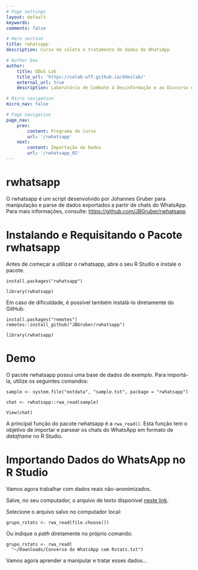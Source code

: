 ```yaml
---
# Page settings
layout: default
keywords:
comments: false

# Hero section
title: rwhatsapp
description: Curso de coleta e tratamento de dados do WhatsApp

# Author box
author:
    title: DDoS Lab
    title_url: 'https://colab-uff.github.io/ddoslab/'
    external_url: true
    description: Laboratório de Combate à Desinformação e ao Discurso de Ódio em Sistemas de Comunicação em Rede

# Micro navigation
micro_nav: false

# Page navigation
page_nav:
    prev:
        content: Programa de Curso
        url: '/rwhatsapp'
    next:
        content: Importação de Dados
        url: '/rwhatsapp_02'
---
```


# rwhatsapp

O rwhatsapp é um script desenvolvido por Johannes Gruber para manipulação e parse de dados exportados a partir de chats do WhatsApp. Para mais informações, consulte: https://github.com/JBGruber/rwhatsapp


# Instalando e Requisitando o Pacote rwhatsapp

Antes de começar a utilizar o rwhatsapp, abra o seu R Studio e instale o pacote. 

```
install.packages("rwhatsapp")

library(rwhatsapp)
```

Em caso de dificuldade, é possível também instalá-lo diretamente do GitHub:

```
install.packages("remotes")
remotes::install_github("JBGruber/rwhatsapp")

library(rwhatsapp)
```

# Demo

O pacote rwhatsapp possui uma base de dados de exemplo. Para importá-la, utilize os seguintes comandos:

```
sample <- system.file("extdata", "sample.txt", package = "rwhatsapp")

chat <- rwhatsapp::rwa_read(sample)

View(chat)
```

A principal função do pacote rwhatsapp é a `rwa_read()`. Esta função tem o objetivo de importar e parsear os chats do WhatsApp em formato de *dataframe* no R Studio.


# Importando Dados do WhatsApp no R Studio

Vamos agora trabalhar com dados reais não-anonimizados.

Salve, no seu computador, o arquivo de texto disponível [neste link](https://raw.githubusercontent.com/ombudsmanviktor/workshop_rstats/main/aula8/Conversa%20do%20WhatsApp%20com%20Rstats.txt).

Selecione o arquivo salvo no computador local:

```
grupo_rstats <- rwa_read(file.choose())
```

Ou indique o *path* diretamente no próprio comando:

```
grupo_rstats <- rwa_read(
  "~/Downloads/Conversa do WhatsApp com Rstats.txt")
```

Vamos agora aprender a manipular e tratar esses dados...
